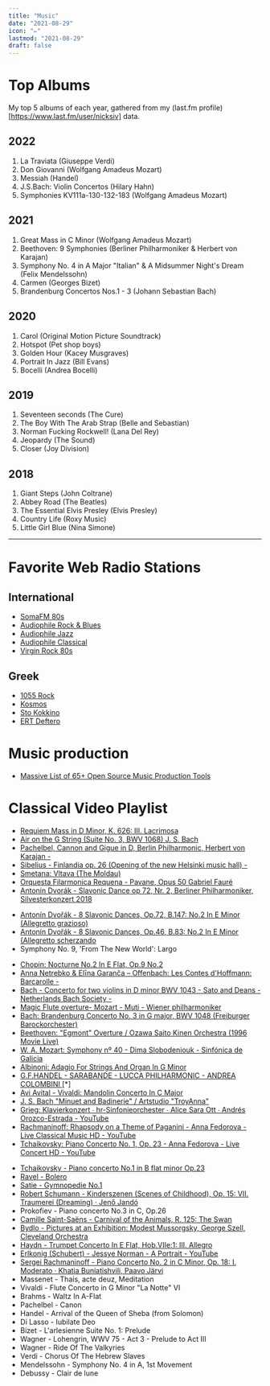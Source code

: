```yaml
---
title: "Music"
date: "2021-08-29"
icon: "✏️"
lastmod: "2021-08-29"
draft: false
---
```



# Top Albums
My top 5 albums of each year, gathered from my (last.fm profile)[https://www.last.fm/user/nicksiv] data.

## 2022
1. La Traviata (Giuseppe Verdi)
2. Don Giovanni (Wolfgang Amadeus Mozart)
3. Messiah (Handel)
4. J.S.Bach: Violin Concertos (Hilary Hahn)
5. Symphonies KV111a-130-132-183 (Wolfgang Amadeus Mozart)

## 2021
1. Great Mass in C Minor (Wolfgang Amadeus Mozart)
2. Beethoven: 9 Symphonies (Berliner Philharmoniker & Herbert von Karajan)
3. Symphony No. 4 in A Major "Italian" & A Midsummer Night's Dream (Felix Mendelssohn)
4. Carmen (Georges Bizet)
5. Brandenburg Concertos Nos.1 - 3 (Johann Sebastian Bach)

## 2020
1. Carol (Original Motion Picture Soundtrack)
2. Hotspot (Pet shop boys)
3. Golden Hour (Kacey Musgraves)
4. Portrait In Jazz (Bill Evans)
5. Bocelli (Andrea Bocelli)

## 2019
1. Seventeen seconds (The Cure)
2. The Boy With The Arab Strap (Belle and Sebastian)
3. Norman Fucking Rockwell! (Lana Del Rey)
4. Jeopardy	(The Sound)
5. Closer (Joy Division)

## 2018
1. Giant Steps (John Coltrane)
2. Abbey Road (The Beatles)
3. The Essential Elvis Presley (Elvis Presley)
4. Country Life (Roxy Music)
5. Little Girl Blue	(Nina Simone)

---

# Favorite Web Radio Stations

## International
- [SomaFM 80s](http://ice2.somafm.com/u80s-128-mp3)
- [Audiophile Rock & Blues](http://94.23.201.38:2199/tunein/rock.pls)
- [Audiophile Jazz](http://94.23.201.38:2199/tunein/jazz.pls)
- [Audiophile Classical](http://94.23.201.38:2199/tunein/classical.pls)
- [Virgin Rock 80s](http://icy.unitedradio.it/VirginRock80.mp3)

## Greek
- [1055 Rock](http://radio.1055rock.gr:30000/1055)
- [Kosmos](http://radiostreaming.ert.gr/ert-kosmos)
- [Sto Kokkino](http://stream.radiojar.com/kokkino-ath.mp3)
- [ERT Deftero](http://radiostreaming.ert.gr/ert-deftero)


# Music production
* [Massive List of 65+ Open Source Music Production Tools](https://midination.com/free-music-production-software/)

# Classical Video Playlist 
- [Requiem Mass in D Minor, K. 626: III. Lacrimosa ](https://www.youtube.com/watch?v=BzsrqaLgdpk )
- [Air on the G String (Suite No. 3, BWV 1068) J. S. Bach ](https://www.youtube.com/watch?v=pzlw6fUux4o )
- [Pachelbel, Cannon and Gigue in D, Berlin Philharmonic, Herbert von Karajan -  ](https://www.youtube.com/watch?v=-eAGt2RVAXI )
- [Sibelius - Finlandia op. 26 (Opening of the new Helsinki music hall) -  ](https://www.youtube.com/watch?v=qOSaT6U4e-8 )
- [Smetana: Vltava (The Moldau) ](https://www.youtube.com/watch?v=l6kqu2mk-Kw )
- [Orquesta Filarmonica Requena - Pavane, Opus 50 Gabriel Fauré ](https://www.youtube.com/watch?v=ZuM6tFwYaoI )
- [Antonin Dvorák - Slavonic Dance op 72, Nr. 2, Berliner Philharmoniker, Silvesterkonzert 2018 ](https://www.youtube.com/watch?v=e4kTHnGfhvE )
* [Antonín Dvořák - 8 Slavonic Dances, Op.72, B.147: No.2 In E Minor (Allegretto grazioso)](https://open.spotify.com/album/41I9BVIsMxe0x0g4p4c8Jh?highlight=spotify:track:6Lq2vC2hucVWLfwM3pekFk)
* [Antonín Dvořák - 8 Slavonic Dances, Op.46, B.83: No.2 In E Minor (Allegretto scherzando](https://open.spotify.com/album/41I9BVIsMxe0x0g4p4c8Jh?highlight=spotify:track:6Lq2vC2hucVWLfwM3pekFk)
* Symphony No. 9, 'From The New World': Largo
- [Chopin: Nocturne No.2 In E Flat, Op.9 No.2 ](https://www.youtube.com/watch?v=S8YhDR2fOUg )
- [Anna Netrebko & Elīna Garanča – Offenbach: Les Contes d'Hoffmann: Barcarolle -  ](https://www.youtube.com/watch?v=0u0M4CMq7uI )
- [Bach - Concerto for two violins in D minor BWV 1043 - Sato and Deans - Netherlands Bach Society -  ](https://www.youtube.com/watch?v=ILKJcsET-NM )
- [Magic Flute overture- Mozart - Muti - Wiener philharmoniker  ](https://www.youtube.com/watch?v=s2Gedb05J5M )
- [Bach: Brandenburg Concerto No. 3 in G major, BWV 1048 (Freiburger Barockorchester)  ](https://www.youtube.com/watch?v=QLj_gMBqHX8 )
- [Beethoven: "Egmont" Overture / Ozawa Saito Kinen Orchestra (1996 Movie Live)  ](https://www.youtube.com/watch?v=2HhbZmgvaKs )
- [W. A. Mozart: Symphony nº 40 - Dima Slobodeniouk - Sinfónica de Galicia ](https://www.youtube.com/watch?v=jzUJWDU_1Rg )
- [Albinoni: Adagio For Strings And Organ In G Minor ](https://www.youtube.com/watch?v=o6Q8Y9rhLQc )
- [G.F.HANDEL - SARABANDE - LUCCA PHILHARMONIC - ANDREA COLOMBINI  ](https://www.youtube.com/watch?v=8RahYPd-i8k ) [*]
- [Avi Avital - Vivaldi: Mandolin Concerto In C Major ](https://www.youtube.com/watch?v=aXBWrNN64z8 )
-  [J. S. Bach "Minuet and Badinerie" / Artstudio "TroyAnna" ](https://www.youtube.com/watch?v=2zcTKhohtJg )
-  [Grieg: Klavierkonzert ∙ hr-Sinfonieorchester ∙ Alice Sara Ott ∙ Andrés Orozco-Estrada - YouTube ](https://www.youtube.com/watch?v=odbrQEWCoOI )
-  [Rachmaninoff: Rhapsody on a Theme of Paganini - Anna Fedorova - Live Classical Music HD - YouTube ](https://www.youtube.com/watch?v=ppJ5uITLECE )
-  [Tchaikovsky: Piano Concerto No. 1, Op. 23 - Anna Fedorova - Live Concert HD - YouTube ](https://www.youtube.com/watch?v=hNfpMRSCFPE )
* [Tchaikovsky - Piano concerto No.1 in B flat minor Op.23](https://open.spotify.com/track/1Xy6MHSaX3IUGGqst6RzYM?si=4721b367a42442d8)
* [Ravel - Bolero](https://open.spotify.com/track/7przZlRlf7E21yxPg1eAgm?si=6ca0ee78d3bf4a25)
* [Satie - Gymnopedie No.1](https://open.spotify.com/track/5eXFSawsN5wQOUDJ8Uvn3D?si=0a32edafd9d54b83)
* [Robert Schumann - Kinderszenen (Scenes of Childhood), Op. 15: VII. Traumerei (Dreaming) · Jenő Jandó](https://open.spotify.com/album/0N39wjh7OgVUikPJtpez9O)
* Prokofiev - Piano concerto No.3 in C, Op.26
* [Camille Saint-Saëns - Carnival of the Animals, R. 125: The Swan](https://open.spotify.com/album/1oPhXu7xxOHkR6GahZs2To)
* [Bydlo - Pictures at an Exhibition: Modest Mussorgsky, George Szell, Cleveland Orchestra](https://open.spotify.com/playlist/6sPZCTmf5razbg3CfCXsuF)
* [Haydn - Trumpet Concerto In E Flat, Hob.VIIe:1: III. Allegro](https://open.spotify.com/album/2vU8bQN7A0kZPbaUwd3m1F)
* [Erlkonig (Schubert)  - Jessye Norman - A Portrait  - YouTube](https://www.youtube.com/watch?v=8noeFpdfWcQ&list=PLQY0zQBqYyrXqfNXeekDQyZOjI5_E9Ew4&index=5)
* [Sergei Rachmaninoff - Piano Concerto No. 2 in C Minor, Op. 18: I. Moderato · Khatia Buniatishvili, Paavo Järvi](https://open.spotify.com/)
* Massenet - Thais, acte deuz, Meditation
* Vivaldi - Flute Concerto in G Minor "La Notte" VI
* Brahms - Waltz In A-Flat
* Pachelbel - Canon
* Handel - Arrival of the Queen of Sheba (from Solomon)
* Di Lasso - Iubilate Deo
* Bizet - L'arlesienne Suite No. 1: Prelude
* Wagner - Lohengrin, WWV 75 - Act 3 - Prelude to Act III
* Wagner - Ride Of The Valkyries
* Verdi - Chorus Of The Hebrew Slaves
* Mendelssohn - Symphony No. 4 in A, 1st Movement
* Debussy - Clair de lune